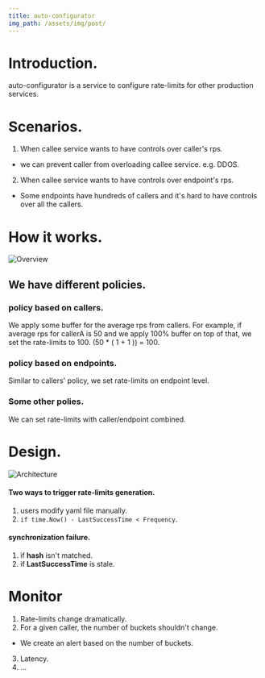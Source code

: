 ```yaml
---
title: auto-configurator
img_path: /assets/img/post/
---
```


# Introduction.
auto-configurator is a service to configure rate-limits for other production services.  

# Scenarios.
1. When callee service wants to have controls over caller's rps.  
- we can prevent caller from overloading callee service. e.g. DDOS.
2. When callee service wants to have controls over endpoint's rps.
- Some endpoints have hundreds of callers and it's hard to have controls over all the callers.

# How it works. 
![Overview](2024-04-04-rate-limit-configurator-how.png)  
## We have different policies.  
### policy based on callers.
We apply some buffer for the average rps from callers. 
For example, if average rps for callerA is 50 and we apply 100% buffer on top of that, we set the rate-limits to 100. (50 * ( 1 + 1 )) = 100.
### policy based on endpoints.
Similar to callers' policy, we set rate-limits on endpoint level.  
### Some other polies.
We can set rate-limits with caller/endpoint combined.  

# Design.  
![Architecture](2024-04-04-Architecture.png)
#### Two ways to trigger rate-limits generation.
1. users modify yaml file manually.  
2. `if time.Now() - LastSuccessTime < Frequency`.  

#### synchronization failure.
1. if **hash** isn't matched.  
2. if **LastSuccessTime** is stale. 

# Monitor
1. Rate-limits change dramatically.  
2. For a given caller, the number of buckets shouldn't change.
- We create an alert based on the number of buckets.  
3. Latency.  
4. ... 



